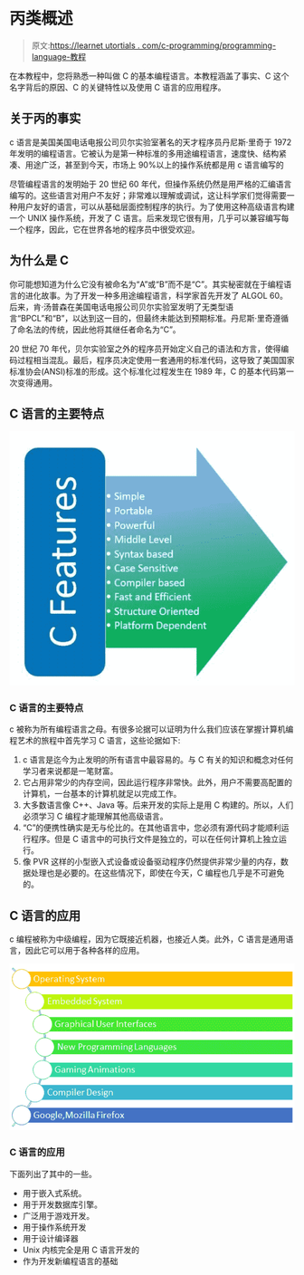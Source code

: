 # 丙类概述

> 原文:[https://learnet utortials . com/c-programming/programming-language-教程](https://learnetutorials.com/c-programming/programming-language-tutorials)

在本教程中，您将熟悉一种叫做 C 的基本编程语言。本教程涵盖了事实、C 这个名字背后的原因、C 的关键特性以及使用 C 语言的应用程序。

## 关于丙的事实

c 语言是美国美国电话电报公司贝尔实验室著名的天才程序员丹尼斯·里奇于 1972 年发明的编程语言。它被认为是第一种标准的多用途编程语言，速度快、结构紧凑、用途广泛，甚至到今天，市场上 90%以上的操作系统都是用 c 语言编写的

尽管编程语言的发明始于 20 世纪 60 年代，但操作系统仍然是用严格的汇编语言编写的。这些语言对用户不友好；非常难以理解或调试，这让科学家们觉得需要一种用户友好的语言，可以从基础层面控制程序的执行。为了使用这种高级语言构建一个 UNIX 操作系统，开发了 C 语言。后来发现它很有用，几乎可以兼容编写每一个程序，因此，它在世界各地的程序员中很受欢迎。

## 为什么是 C

你可能想知道为什么它没有被命名为“A”或“B”而不是“C”。其实秘密就在于编程语言的进化故事。为了开发一种多用途编程语言，科学家首先开发了 ALGOL 60。后来，肯·汤普森在美国电话电报公司贝尔实验室发明了无类型语言“BPCL”和“B”，以达到这一目的，但最终未能达到预期标准。丹尼斯·里奇遵循了命名法的传统，因此他将其继任者命名为“C”。

20 世纪 70 年代，贝尔实验室之外的程序员开始定义自己的语法和方言，使得编码过程相当混乱。最后，程序员决定使用一套通用的标准代码，这导致了美国国家标准协会(ANSI)标准的形成。这个标准化过程发生在 1989 年，C 的基本代码第一次变得通用。

## C 语言的主要特点

![Key Features of C](img/b8b4a578c2c4bc441935731fed310f42.png)

### C 语言的主要特点

c 被称为所有编程语言之母。有很多论据可以证明为什么我们应该在掌握计算机编程艺术的旅程中首先学习 C 语言，这些论据如下:

1.  c 语言是迄今为止发明的所有语言中最容易的。与 C 有关的知识和概念对任何学习者来说都是一笔财富。
2.  它占用非常少的内存空间，因此运行程序非常快。此外，用户不需要高配置的计算机，一台基本的计算机就足以完成工作。
3.  大多数语言像 C++、Java 等。后来开发的实际上是用 C 构建的。所以，人们必须学习 C 编程才能理解其他高级语言。
4.  “C”的便携性确实是无与伦比的。在其他语言中，您必须有源代码才能顺利运行程序。但是 C 语言中的可执行文件是独立的，可以在任何计算机上独立运行。
5.  像 PVR 这样的小型嵌入式设备或设备驱动程序仍然提供非常少量的内存，数据处理也是必要的。在这些情况下，即使在今天，C 编程也几乎是不可避免的。

## C 语言的应用

c 编程被称为中级编程，因为它既接近机器，也接近人类。此外，C 语言是通用语言，因此它可以用于各种各样的应用。

![Application of C](img/3b261f8fa8bb13c0309bbd3b76f6b90b.png)

### C 语言的应用

下面列出了其中的一些。

*   用于嵌入式系统。
*   用于开发数据库引擎。
*   广泛用于游戏开发。
*   用于操作系统开发
*   用于设计编译器
*   Unix 内核完全是用 C 语言开发的
*   作为开发新编程语言的基础